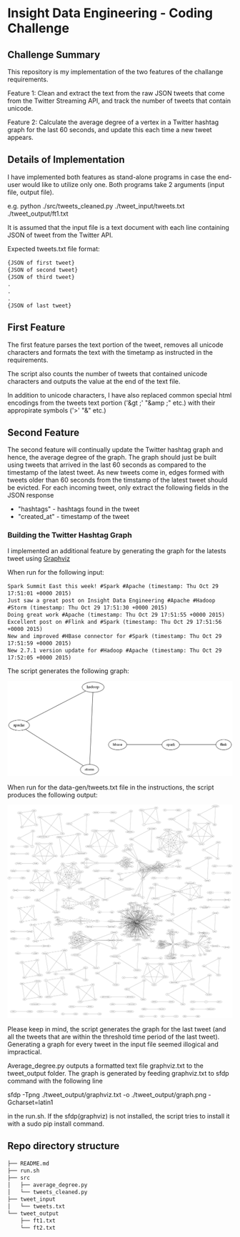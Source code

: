 Insight Data Engineering - Coding Challenge
===========================================================

## Challenge Summary

This repository is my implementation of the two features of the challange requirements.

Feature 1: Clean and extract the text from the raw JSON tweets that come from the Twitter Streaming API, and track the number of tweets that contain unicode.

Feature 2: Calculate the average degree of a vertex in a Twitter hashtag graph for the last 60 seconds, and update this each time a new tweet appears.

## Details of Implementation

I have implemented both features as stand-alone programs in case the end-user would like to utilize only one.
Both programs take 2 arguments (input file, output file).

e.g. python ./src/tweets_cleaned.py ./tweet_input/tweets.txt ./tweet_output/ft1.txt

It is assumed that the input file is a text document with each line containing JSON of tweet from the Twitter API.

Expected tweets.txt file format:

	{JSON of first tweet}  
	{JSON of second tweet}  
	{JSON of third tweet}  
	.
	.
	.
	{JSON of last tweet}  

## First Feature

The first feature parses the text portion of the tweet, removes all unicode characters and formats the text with the timetamp as instructed in the requirements.

The script also counts the number of tweets that contained unicode characters and outputs the value at the end of the text file.

In addition to unicode characters, I have also replaced common special html encodings from the tweets text portion ('&gt ;'  "&amp ;" etc.) with their appropirate symbols ('&gt;'  "&amp;" etc.)

## Second Feature
The second feature will continually update the Twitter hashtag graph and hence, the average degree of the graph. The graph should just be built using tweets that arrived in the last 60 seconds as compared to the timestamp of the latest tweet. As new tweets come in, edges formed with tweets older than 60 seconds from the timstamp of the latest tweet should be evicted. For each incoming tweet, only extract the following fields in the JSON response
* "hashtags" - hashtags found in the tweet
* "created_at" - timestamp of the tweet

### Building the Twitter Hashtag Graph

I implemented an additional feature by generating the graph for the latests tweet using [Graphviz](http://www.graphviz.org/)

When run for the following input:

```
Spark Summit East this week! #Spark #Apache (timestamp: Thu Oct 29 17:51:01 +0000 2015)
Just saw a great post on Insight Data Engineering #Apache #Hadoop #Storm (timestamp: Thu Oct 29 17:51:30 +0000 2015)
Doing great work #Apache (timestamp: Thu Oct 29 17:51:55 +0000 2015)
Excellent post on #Flink and #Spark (timestamp: Thu Oct 29 17:51:56 +0000 2015)
New and improved #HBase connector for #Spark (timestamp: Thu Oct 29 17:51:59 +0000 2015)
New 2.7.1 version update for #Hadoop #Apache (timestamp: Thu Oct 29 17:52:05 +0000 2015)
```

The script generates the following graph:

![example](tweet_output/example-graph.png)

When run for the data-gen/tweets.txt file in the instructions, the script produces the following output:

![example2](tweet_output/example-graph-2.png)

Please keep in mind, the script generates the graph for the last tweet (and all the tweets that are within the threshold time period of the last tweet). Generating a graph for every tweet in the input file seemed illogical and impractical.

Average_degree.py outputs a formatted text file graphviz.txt to the tweet_output folder. 
The graph is generated by feeding graphviz.txt to sfdp command with the following line

sfdp -Tpng ./tweet_output/graphviz.txt -o ./tweet_output/graph.png -Gcharset=latin1

in the run.sh. If the sfdp(graphviz) is not installed, the script tries to install it with a sudo pip install command.

## Repo directory structure
	├── README.md  
	├── run.sh  
	├── src  
	│   ├── average_degree.py  
	│   └── tweets_cleaned.py  
	├── tweet_input  
	│   └── tweets.txt  
	└── tweet_output  
	    ├── ft1.txt  
	    └── ft2.txt  


